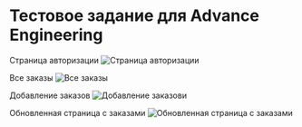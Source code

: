 # Тестовое задание для Advance Engineering

Страница авторизации
![Страница авторизации](https://i.imgur.com/auzAx3L.png)

Все заказы
![Все заказы](https://i.imgur.com/nSAhUnc.png)

Добавление заказов
![Добавление заказови](https://i.imgur.com/8RlUfFV.png)

Обновленная страница с заказами
![Обновленная страница с заказами](https://i.imgur.com/akE0Uxv.png)
